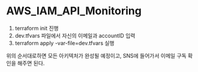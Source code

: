 # AWS_IAM_API_Monitoring

1. terraform init 진행
2. dev.tfvars 파일에서 자신의 이메일과 accountID 입력
3. terraform apply -var-file=dev.tfvars 실행

위의 순서대로하면 모든 아키텍처가 완성될 예정이고, SNS에 들어가서 이메일 구독 확인을 해주면 된다. 
